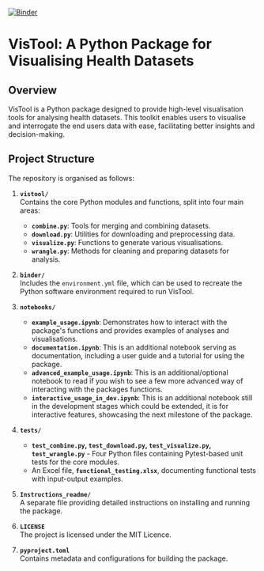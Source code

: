 [![Binder](https://mybinder.org/badge_logo.svg)](https://mybinder.org/v2/gh/KaysHaydock/VisTool.git/HEAD)

# VisTool: A Python Package for Visualising Health Datasets

## Overview
VisTool is a Python package designed to provide high-level visualisation tools for analysing health datasets. This toolkit enables users to visualise and interrogate the end users data with ease, facilitating better insights and decision-making.

## Project Structure
The repository is organised as follows:  

1. **`vistool/`**  
   Contains the core Python modules and functions, split into four main areas:  
   - **`combine.py`**: Tools for merging and combining datasets.  
   - **`download.py`**: Utilities for downloading and preprocessing data.  
   - **`visualize.py`**: Functions to generate various visualisations.  
   - **`wrangle.py`**: Methods for cleaning and preparing datasets for analysis.  

2. **`binder/`**  
   Includes the `environment.yml` file, which can be used to recreate the Python software environment required to run VisTool.  

3. **`notebooks/`**  
   - **`example_usage.ipynb`**: Demonstrates how to interact with the package's functions and provides examples of analyses and visualisations.  
   - **`documentation.ipynb`**: This is an additional notebook serving as documentation, including a user guide and a tutorial for using the package.
   -  **`advanced_example_usage.ipynb`**: This is an additional/optional notebook to read if you wish to see a few more advanced way of interacting with the packages functions.
   -  **`interactive_usage_in_dev.ipynb`**: This is an additional notebook still in the development stages which could be extended, it is for interactive features, showcasing the next milestone of the package.
4. **`tests/`**  
   - **`test_combine.py`, `test_download.py`, `test_visualize.py`, `test_wrangle.py`** - Four Python files containing Pytest-based unit tests for the core modules.  
   - An Excel file, **`functional_testing.xlsx`**, documenting functional tests with input-output examples.  

5. **`Instructions_readme/`**  
   A separate file providing detailed instructions on installing and running the package.  

6. **`LICENSE`**  
   The project is licensed under the MIT Licence.  

7. **`pyproject.toml`**  
   Contains metadata and configurations for building the package.  
